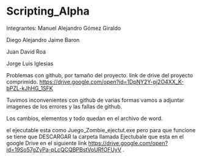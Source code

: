 # Scripting_Alpha


Integrantes:
Manuel Alejandro Gómez Giraldo

Diego Alejandro Jaime Baron

Juan David Roa

Jorge Luis Iglesias



Problemas con github, por tamaño del proyecto.
link de drive del proyecto comprimido.
https://drive.google.com/open?id=1DpNY2Y-pj2O4XX_K-bPZL-kJhHG_1SFK


Tuvimos inconvenientes con github de varias formas vamos a adjuntar imagenes de los errores y las fallas de github.

Los cambios, elementos y todo quedan en el archivo de word.



el ejecutable esta como Juego_Zombie_ejectut.exe pero para que funcione se tiene que DESCARGAR la carpeta llamada Ejectubale que esta en el google Drive en el siguiente link https://drive.google.com/open?id=19So57gZyPa-pLcQCQBPBstVoURfOFUyV .
